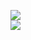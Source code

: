 [![](https://img.shields.io/badge/Made%20With-Github%20Spray-lightgrey.svg?style=for-the-badge&logo=github)](https://github.com/Annihil/github-spray#25026)  
[![](https://i.imgur.com/2DrTn0Z.gif)](https://github.com/Annihil/github-spray)